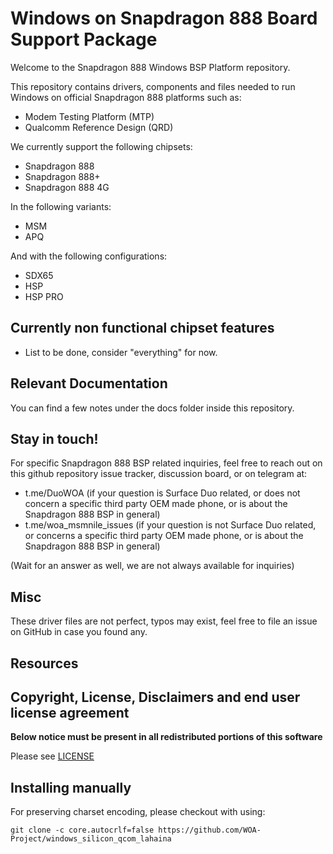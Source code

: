 # Windows on Snapdragon 888 Board Support Package

Welcome to the Snapdragon 888 Windows BSP Platform repository.

This repository contains drivers, components and files needed to run Windows on official Snapdragon 888 platforms such as:

- Modem Testing Platform (MTP)
- Qualcomm Reference Design (QRD)

We currently support the following chipsets:

- Snapdragon 888
- Snapdragon 888+
- Snapdragon 888 4G

In the following variants:

- MSM
- APQ

And with the following configurations:

- SDX65
- HSP
- HSP PRO

## Currently non functional chipset features

- List to be done, consider "everything" for now.

## Relevant Documentation

You can find a few notes under the docs folder inside this repository.

## Stay in touch!

For specific Snapdragon 888 BSP related inquiries, feel free to reach out on this github repository issue tracker, discussion board, or on telegram at:

- t.me/DuoWOA (if your question is Surface Duo related, or does not concern a specific third party OEM made phone, or is about the Snapdragon 888 BSP in general)
- t.me/woa_msmnile_issues (if your question is not Surface Duo related, or concerns a specific third party OEM made phone, or is about the Snapdragon 888 BSP in general)

(Wait for an answer as well, we are not always available for inquiries)

## Misc

These driver files are not perfect, typos may exist, feel free to file an issue on GitHub in case you found any.

## Resources

## Copyright, License, Disclaimers and end user license agreement

**Below notice must be present in all redistributed portions of this software**

Please see [LICENSE](LICENSE.md)

## Installing manually

For preserving charset encoding, please checkout with using:

```
git clone -c core.autocrlf=false https://github.com/WOA-Project/windows_silicon_qcom_lahaina
```
